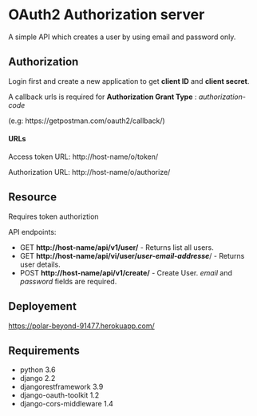 # OAuth2 Authorization server

A simple API which creates a user by using email and password only.


## Authorization

Login first and create a new application to get **client ID** and **client secret**.

A callback urls  is required for **Authorization Grant Type** : *authorization-code*

(e.g: https://<span></span>getpostman.com/oauth2/callback/)

#### URLs

Access token URL: http://<span></span>host-name/o/token/

Authorization URL: http://<span></span>host-name/o/authorize/


## Resource
Requires token authoriztion

API endpoints:
- GET **http://<span></span>host-name/api/v1/user/** - Returns list all users.
- GET **http://<span></span>host-name/api/vi/user/*user-email-addresse***/ - Returns user details.
- POST **http://<span></span>host-name/api/v1/create/** - Create User. *email* and *password* fields are required.

## Deployement
https://polar-beyond-91477.herokuapp.com/

## Requirements
- python 3.6
- django 2.2
- djangorestframework 3.9
- django-oauth-toolkit 1.2
- django-cors-middleware 1.4



